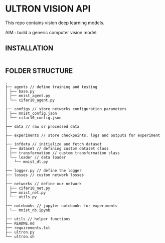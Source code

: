 # ULTRON VISION API

This repo contains vision deep learning models.

AIM : build a generic computer vision model.

## INSTALLATION

```
```

## FOLDER STRUCTURE

```
.
├── agents // define training and testing
│ ├── base.py
│ ├── mnist_agent.py
│ └── cifar10_agent.py
│
├── configs // store networks configuration parameters
│ ├── mnist_config.json
│ └── cifar10_config.json
│
├── data // raw or processed data
│
├── experiments // store checkpoints, logs and outputs for experiment
│
├── infdata // initialize and fetch dataset
│ ├── dataset // defining custom dataset class
│ ├── transformation // custom transformation class
│ └── loader // data loader
│   └── mnist_dl.py
│
├── logger.py // define the logger
├── losses // custom network losses
│
├── networks // define our network
│ ├── cifar10_net.py
│ ├── mnist_net.py
│ └── utils.py
│
├── notebooks // jupyter notebooks for experiments
│ └── mnist_nb.ipynb
│
├── utils // helper functions
├── README.md
├── requirements.txt
├── ultron.py
└── ultron.sh
```





